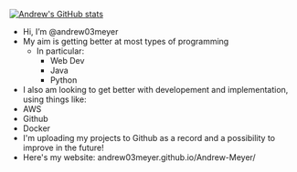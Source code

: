 [![Andrew's GitHub stats](https://github-readme-stats.vercel.app/api?username=dan-online)](https://github.com/dan-online/github-readme-stats)

- Hi, I’m @andrew03meyer
- My aim is getting better at most types of programming
  - In particular:
    -  Web Dev
    -  Java
    -  Python
-  I also am looking to get better with developement and implementation, using things like:
  - AWS
  - Github
  - Docker
- I'm uploading my projects to Github as a record and a possibility to improve in the future!
- Here's my website: andrew03meyer.github.io/Andrew-Meyer/
<!---
andrew03meyer/andrew03meyer is a ✨ special ✨ repository because its `README.md` (this file) appears on your GitHub profile.
You can click the Preview link to take a look at your changes.
--->

